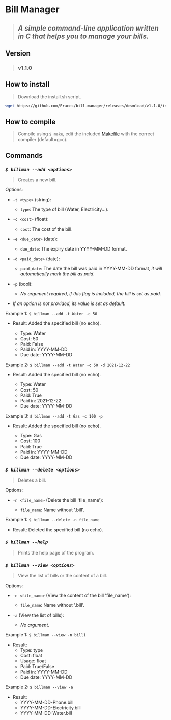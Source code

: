 # **Bill Manager**

> ## *A simple command-line application written in C that helps you to manage your bills.*

## **Version**

> ### v1.1.0

## **How to install**

> Download the install.sh script.

```bash
wget https://github.com/Fraccs/bill-manager/releases/download/v1.1.0/install.sh
```

## **How to compile**

> Compile using ```$ make```, edit the included [Makefile](https://github.com/Fraccs/bill-manager/blob/main/Makefile) with the correct compiler (default=gcc).

## **Commands**

### ***```$ billman --add <options>```***

> Creates a new bill.

Options:

* ```-t <type>``` (string):

    - ```type```: The type of bill (Water, Electricity...).  

* ```-c <cost>``` (float):
    
    * ```cost```: The cost of the bill.

* ```-e <due_date>``` (date):

    * ```due_date```: The expiry date in YYYY-MM-DD format.

* ```-d <paid_date>``` (date): 

    * ```paid_date```: The date the bill was paid in YYYY-MM-DD format, *it will automatically mark the bill as paid*.

* ```-p``` (bool):

    * *No argument required, if this flag is included, the bill is set as paid.*

* *If an option is not provided, its value is set as default.*

Example 1: ```$ billman --add -t Water -c 50```

* Result: Added the specified bill (no echo).

    * Type: Water
    * Cost: 50
    * Paid: False
    * Paid in: YYYY-MM-DD
    * Due date: YYYY-MM-DD

Example 2: ```$ billman --add -t Water -c 50 -d 2021-12-22```

* Result: Added the specified bill (no echo).

    * Type: Water
    * Cost: 50
    * Paid: True
    * Paid in: 2021-12-22
    * Due date: YYYY-MM-DD

Example 3: ```$ billman --add -t Gas -c 100 -p```

* Result: Added the specified bill (no echo).

    * Type: Gas
    * Cost: 100
    * Paid: True
    * Paid in: YYYY-MM-DD
    * Due date: YYYY-MM-DD

### ***```$ billman --delete <options>```***

> Deletes a bill.

Options: 

* ```-n <file_name>``` (Delete the bill 'file_name'):

    * ```file_name```: Name without '.bill'.

Example 1: ```$ billman --delete -n file_name```

* Result: Deleted the specified bill (no echo).

### ***```$ billman --help```***

> Prints the help page of the program.

### ***```$ billman --view <options>```***

> View the list of bills or the content of a bill.

Options: 

* ```-n <file_name>``` (View the content of the bill 'file_name'):

    * ```file_name```: Name without '.bill'.
    
* ```-a``` (View the list of bills):

    * *No argument*.

Example 1: ```$ billman --view -n bill1```

* Result:  
    * Type: type
    * Cost: float
    * Usage: float
    * Paid: True/False
    * Paid in: YYYY-MM-DD
    * Due date: YYYY-MM-DD

Example 2: ```$ billman --view -a```

* Result:  
    * YYYY-MM-DD-Phone.bill
    * YYYY-MM-DD-Electricity.bill
    * YYYY-MM-DD-Water.bill